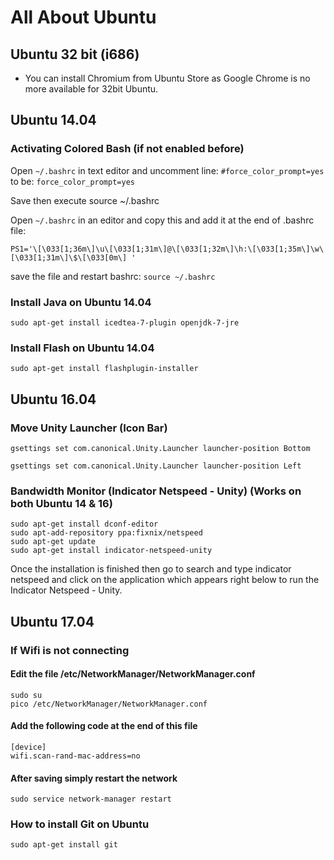 # All About Ubuntu

## Ubuntu 32 bit (i686)

* You can install Chromium from Ubuntu Store as Google Chrome is no more available for 32bit Ubuntu.

## Ubuntu 14.04
### Activating Colored Bash (if not enabled before)

Open ```~/.bashrc``` in text editor and uncomment line: ```#force_color_prompt=yes``` to be: ```force_color_prompt=yes```

Save then execute source ~/.bashrc

Open ```~/.bashrc``` in an editor and copy this and add it at the end of .bashrc file:

```PS1='\[\033[1;36m\]\u\[\033[1;31m\]@\[\033[1;32m\]\h:\[\033[1;35m\]\w\[\033[1;31m\]\$\[\033[0m\] '```

save the file and restart bashrc:
```source ~/.bashrc```

### Install Java on Ubuntu 14.04

```sudo apt-get install icedtea-7-plugin openjdk-7-jre```

### Install Flash on Ubuntu 14.04

```sudo apt-get install flashplugin-installer```

## Ubuntu 16.04
### Move Unity Launcher (Icon Bar)

```gsettings set com.canonical.Unity.Launcher launcher-position Bottom```

```gsettings set com.canonical.Unity.Launcher launcher-position Left```

### Bandwidth Monitor (Indicator Netspeed - Unity) (Works on both Ubuntu 14 & 16)

```
sudo apt-get install dconf-editor
sudo apt-add-repository ppa:fixnix/netspeed
sudo apt-get update
sudo apt-get install indicator-netspeed-unity
```

Once the installation is finished then go to search and type indicator netspeed and click on the application which appears right below to run the Indicator Netspeed - Unity.

## Ubuntu 17.04
### If Wifi is not connecting

#### Edit the file /etc/NetworkManager/NetworkManager.conf

```
sudo su
pico /etc/NetworkManager/NetworkManager.conf
```

#### Add the following code at the end of this file

```
[device]
wifi.scan-rand-mac-address=no
```

#### After saving simply restart the network

```sudo service network-manager restart```

### How to install Git on Ubuntu

```sudo apt-get install git```
